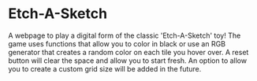 # Etch-A-Sketch
A webpage to play a digital form of the classic 'Etch-A-Sketch' toy! The game uses functions
that allow you to color in black or use an RGB generator that creates a random color
on each tile you hover over. A reset button will clear the space and allow you to start 
fresh. An option to allow you to create a custom grid size will be added in the future. 
